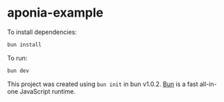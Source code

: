 # aponia-example

To install dependencies:

```bash
bun install
```

To run:

```bash
bun dev
```

This project was created using `bun init` in bun v1.0.2. [Bun](https://bun.sh) is a fast all-in-one JavaScript runtime.
